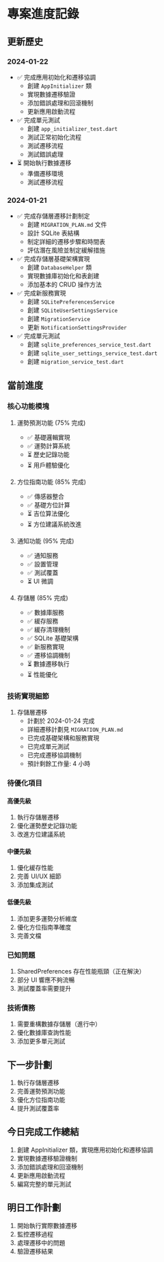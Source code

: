 # 專案進度記錄

## 更新歷史

### 2024-01-22
- ✅ 完成應用初始化和遷移協調
  - 創建 `AppInitializer` 類
  - 實現數據遷移驗證
  - 添加錯誤處理和回滾機制
  - 更新應用啟動流程
- ✅ 完成單元測試
  - 創建 `app_initializer_test.dart`
  - 測試正常初始化流程
  - 測試遷移流程
  - 測試錯誤處理
- ⏳ 開始執行數據遷移
  - 準備遷移環境
  - 測試遷移流程

### 2024-01-21
- ✅ 完成存儲層遷移計劃制定
  - 創建 `MIGRATION_PLAN.md` 文件
  - 設計 SQLite 表結構
  - 制定詳細的遷移步驟和時間表
  - 評估潛在風險並制定緩解措施
- ✅ 完成存儲層基礎架構實現
  - 創建 `DatabaseHelper` 類
  - 實現數據庫初始化和表創建
  - 添加基本的 CRUD 操作方法
- ✅ 完成新服務實現
  - 創建 `SQLitePreferencesService`
  - 創建 `SQLiteUserSettingsService`
  - 創建 `MigrationService`
  - 更新 `NotificationSettingsProvider`
- ✅ 完成單元測試
  - 創建 `sqlite_preferences_service_test.dart`
  - 創建 `sqlite_user_settings_service_test.dart`
  - 創建 `migration_service_test.dart`

## 當前進度

### 核心功能模塊
1. 運勢預測功能 (75% 完成)
   - ✅ 基礎邏輯實現
   - ✅ 運勢計算系統
   - ⏳ 歷史記錄功能
   - ⏳ 用戶體驗優化

2. 方位指南功能 (85% 完成)
   - ✅ 傳感器整合
   - ✅ 基礎方位計算
   - ⏳ 吉位算法優化
   - ⏳ 方位建議系統改進

3. 通知功能 (95% 完成)
   - ✅ 通知服務
   - ✅ 設置管理
   - ✅ 測試覆蓋
   - ⏳ UI 微調

4. 存儲層 (85% 完成)
   - ✅ 數據庫服務
   - ✅ 緩存服務
   - ✅ 緩存清理機制
   - ✅ SQLite 基礎架構
   - ✅ 新服務實現
   - ✅ 遷移協調機制
   - ⏳ 數據遷移執行
   - ⏳ 性能優化

### 技術實現細節
1. 存儲層遷移
   - 計劃於 2024-01-24 完成
   - 詳細遷移計劃見 `MIGRATION_PLAN.md`
   - 已完成基礎架構和服務實現
   - 已完成單元測試
   - 已完成遷移協調機制
   - 預計剩餘工作量: 4 小時

### 待優化項目
#### 高優先級
1. 執行存儲層遷移
2. 優化運勢歷史記錄功能
3. 改進方位建議系統

#### 中優先級
1. 優化緩存性能
2. 完善 UI/UX 細節
3. 添加集成測試

#### 低優先級
1. 添加更多運勢分析維度
2. 優化方位指南準確度
3. 完善文檔

### 已知問題
1. SharedPreferences 存在性能瓶頸（正在解決）
2. 部分 UI 響應不夠流暢
3. 測試覆蓋率需要提升

### 技術債務
1. 需要重構數據存儲層（進行中）
2. 優化數據庫查詢性能
3. 添加更多單元測試

## 下一步計劃
1. 執行存儲層遷移
2. 完善運勢預測功能
3. 優化方位指南功能
4. 提升測試覆蓋率

## 今日完成工作總結
1. 創建 AppInitializer 類，實現應用初始化和遷移協調
2. 實現數據遷移驗證機制
3. 添加錯誤處理和回滾機制
4. 更新應用啟動流程
5. 編寫完整的單元測試

## 明日工作計劃
1. 開始執行實際數據遷移
2. 監控遷移過程
3. 處理遷移中的問題
4. 驗證遷移結果 
